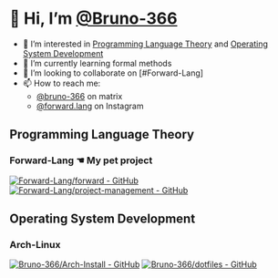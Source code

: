 # 👋 Hi, I’m [@Bruno-366](https://github.com/Bruno-366)

- 👀 I’m interested in [Programming Language Theory] and [Operating System Development]
- 🌱 I’m currently learning formal methods
- 💞️ I’m looking to collaborate on [#Forward-Lang]
- 📫 How to reach me:
  - [@bruno-366] on matrix
  - [@forward.lang] on Instagram

[Programming Language Theory]: https://github.com/marcpaq/b1fipl
[Operating System Development]: https://github.com/topics/osdev
[@forward.lang]: https://www.instagram.com/forward.lang/
[@bruno-366]: https://matrix.to/#/@bruno-366:matrix.org

<!---
Bruno-366/Bruno-366 is a ✨ special ✨ repository because its `README.md` (this file) appears on your GitHub profile.
You can click the Preview link to take a look at your changes.
--->

## Programming Language Theory
### Forward-Lang ☚ My pet project

[![Forward-Lang/forward - GitHub](https://github-readme-stats.vercel.app/api/pin/?username=Forward-Lang&repo=forward)](https://github.com/Forward-Lang/forward)
[![Forward-Lang/project-management - GitHub](https://github-readme-stats.vercel.app/api/pin/?username=Forward-Lang&repo=project-management)](https://github.com/Forward-Lang/project-management)

## Operating System Development
### Arch-Linux

[![Bruno-366/Arch-Install - GitHub](https://github-readme-stats.vercel.app/api/pin/?username=Bruno-366&repo=Arch-Install)](https://github.com/Bruno-366/Arch-Install)
[![Bruno-366/dotfiles - GitHub](https://github-readme-stats.vercel.app/api/pin/?username=Bruno-366&repo=dotfiles)](https://github.com/Bruno-366/dotfiles)

<!--
## GitHub Stats & Top Langs

[![Top Langs](https://github-readme-stats.vercel.app/api/top-langs/?username=Bruno-366)](https://github.com/anuraghazra/github-readme-stats)
[![Bruno-366's GitHub stats](https://github-readme-stats-one-bice.vercel.app/api?username=Bruno-366&show_icons=true&include_all_commits=true&count_private=true&role=OWNER,COLLABORATOR)](https://github.com/anuraghazra/github-readme-stats)

Sometimes,
when I'm bored I play with languages on my private repo.  
(It's private becuase it has answers to code challenges, and I don't want to spoil the fun for others)

Today (DD/MM/YYYY: 17/06/2021) the repo's language usage looks like this:

![image](https://user-images.githubusercontent.com/81762173/122386935-a6feca00-cf6e-11eb-93a6-72de075f755c.png)

-->
